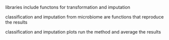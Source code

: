 libraries include functons for transformation and imputation

classification and imputation from microbiome are functions that reproduce the results

classification and imputation plots run the method and average the results

